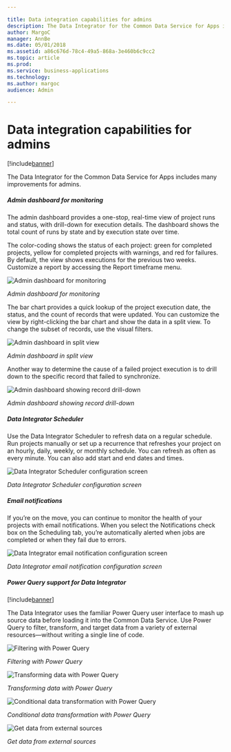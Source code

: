 ```yaml
---

title: Data integration capabilities for admins
description: The Data Integrator for the Common Data Service for Apps includes many improvements for admins.
author: MargoC
manager: AnnBe
ms.date: 05/01/2018
ms.assetid: a86c676d-78c4-49a5-868a-3e460b6c9cc2
ms.topic: article
ms.prod: 
ms.service: business-applications
ms.technology: 
ms.author: margoc
audience: Admin

---
```


# Data integration capabilities for admins

[!include[banner](../../includes/banner.md)]

The Data Integrator for the Common Data Service for Apps includes many
improvements for admins.

##### Admin dashboard for monitoring

The admin dashboard provides a one-stop, real-time view of project runs and
status, with drill-down for execution details. The dashboard shows the total
count of runs by state and by execution state over time.

The color-coding shows the status of each project: green for completed projects,
yellow for completed projects with warnings, and red for failures. By default,
the view shows executions for the previous two weeks. Customize a report by
accessing the Report timeframe menu.

![Admin dashboard for monitoring](media/data-integration-capabilities-admins-1.png "Admin dashboard for monitoring")

*Admin dashboard for monitoring*

The bar chart provides a quick lookup of the project execution date, the status,
and the count of records that were updated. You can customize the view by
right-clicking the bar chart and show the data in a split view. To change the
subset of records, use the visual filters.

![Admin dashboard in split view](media/data-integration-capabilities-admins-2.png "Admin dashboard in split view")

*Admin dashboard in split view*

Another way to determine the cause of a failed project execution is to drill
down to the specific record that failed to synchronize.

![Admin dashboard showing record drill-down](media/data-integration-capabilities-admins-3.png "Admin dashboard showing record drill-down")

*Admin dashboard showing record drill-down*

##### Data Integrator Scheduler 

Use the Data Integrator Scheduler to refresh data on a regular schedule. Run
projects manually or set up a recurrence that refreshes your project on an
hourly, daily, weekly, or monthly schedule. You can refresh as often as every
minute. You can also add start and end dates and times.

![Data Integrator Scheduler configuration screen](media/data-integration-capabilities-admins-4.png "Data Integrator Scheduler configuration screen")

*Data Integrator Scheduler configuration screen*

##### Email notifications

If you’re on the move, you can continue to monitor the health of your projects
with email notifications. When you select the Notifications check box on the
Scheduling tab, you’re automatically alerted when jobs are completed or when
they fail due to errors.

![Data Integrator email notification configuration screen](media/data-integration-capabilities-admins-5.png "Data Integrator email notification configuration screen")

*Data Integrator email notification configuration screen*

##### Power Query support for Data Integrator 

[!include[banner](../../includes/public-preview.md)]

The Data Integrator uses the familiar Power Query user interface to mash up
source data before loading it into the Common Data Service. Use Power Query to
filter, transform, and target data from a variety of external resources—without
writing a single line of code.

![Filtering with Power Query](media/data-integration-capabilities-admins-6.png "Filtering with Power Query")

*Filtering with Power Query*

![Transforming data with Power Query](media/data-integration-capabilities-admins-7.png "Transforming data with Power Query")

*Transforming data with Power Query*

![Conditional data transformation with Power Query](media/data-integration-capabilities-admins-8.png "Conditional data transformation with Power Query")

*Conditional data transformation with Power Query*

![Get data from external sources](media/data-integration-capabilities-admins-9.png "Get data from external sources")

*Get data from external sources*

